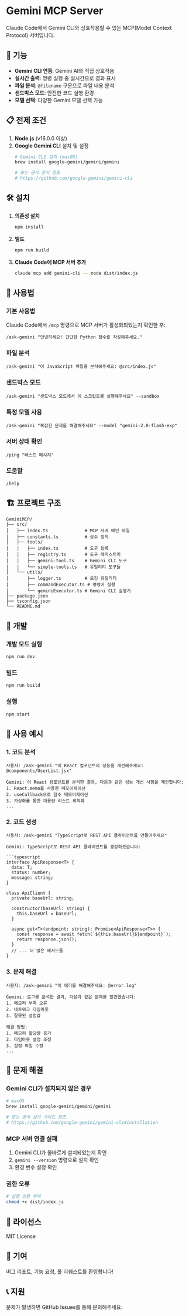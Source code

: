 # Gemini MCP Server

Claude Code에서 Gemini CLI와 상호작용할 수 있는 MCP(Model Context Protocol) 서버입니다.

## 🚀 기능

- **Gemini CLI 연동**: Gemini AI와 직접 상호작용
- **실시간 출력**: 명령 실행 중 실시간으로 결과 표시
- **파일 분석**: `@filename` 구문으로 파일 내용 분석
- **샌드박스 모드**: 안전한 코드 실행 환경
- **모델 선택**: 다양한 Gemini 모델 선택 가능

## 📋 전제 조건

1. **Node.js** (v16.0.0 이상)
2. **Google Gemini CLI** 설치 및 설정
   ```bash
   # Gemini CLI 설치 (macOS)
   brew install google-gemini/gemini/gemini
   
   # 또는 공식 문서 참조
   # https://github.com/google-gemini/gemini-cli
   ```

## 🛠️ 설치

1. **의존성 설치**
   ```bash
   npm install
   ```

2. **빌드**
   ```bash
   npm run build
   ```

3. **Claude Code에 MCP 서버 추가**
   ```bash
   claude mcp add gemini-cli -- node dist/index.js
   ```

## 📖 사용법

### 기본 사용법

Claude Code에서 `/mcp` 명령으로 MCP 서버가 활성화되었는지 확인한 후:

```
/ask-gemini "안녕하세요! 간단한 Python 함수를 작성해주세요."
```

### 파일 분석

```
/ask-gemini "이 JavaScript 파일을 분석해주세요: @src/index.js"
```

### 샌드박스 모드

```
/ask-gemini "샌드박스 모드에서 이 스크립트를 실행해주세요" --sandbox
```

### 특정 모델 사용

```
/ask-gemini "복잡한 문제를 해결해주세요" --model "gemini-2.0-flash-exp"
```

### 서버 상태 확인

```
/ping "테스트 메시지"
```

### 도움말

```
/help
```

## 🏗️ 프로젝트 구조

```
GeminiMCP/
├── src/
│   ├── index.ts              # MCP 서버 메인 파일
│   ├── constants.ts          # 상수 정의
│   ├── tools/
│   │   ├── index.ts          # 도구 등록
│   │   ├── registry.ts       # 도구 레지스트리
│   │   ├── gemini-tool.ts    # Gemini CLI 도구
│   │   └── simple-tools.ts   # 유틸리티 도구들
│   └── utils/
│       ├── logger.ts         # 로깅 유틸리티
│       ├── commandExecutor.ts # 명령어 실행
│       └── geminiExecutor.ts # Gemini CLI 실행기
├── package.json
├── tsconfig.json
└── README.md
```

## 🔧 개발

### 개발 모드 실행
```bash
npm run dev
```

### 빌드
```bash
npm run build
```

### 실행
```bash
npm start
```

## 📝 사용 예시

### 1. 코드 분석
```
사용자: /ask-gemini "이 React 컴포넌트의 성능을 개선해주세요: @components/UserList.jsx"

Gemini: 이 React 컴포넌트를 분석한 결과, 다음과 같은 성능 개선 사항을 제안합니다:
1. React.memo를 사용한 메모이제이션
2. useCallback으로 함수 메모이제이션
3. 가상화를 통한 대용량 리스트 최적화
...
```

### 2. 코드 생성
```
사용자: /ask-gemini "TypeScript로 REST API 클라이언트를 만들어주세요"

Gemini: TypeScript로 REST API 클라이언트를 생성하겠습니다:

```typescript
interface ApiResponse<T> {
  data: T;
  status: number;
  message: string;
}

class ApiClient {
  private baseUrl: string;
  
  constructor(baseUrl: string) {
    this.baseUrl = baseUrl;
  }
  
  async get<T>(endpoint: string): Promise<ApiResponse<T>> {
    const response = await fetch(`${this.baseUrl}${endpoint}`);
    return response.json();
  }
  // ... 더 많은 메서드들
}
```

### 3. 문제 해결
```
사용자: /ask-gemini "이 에러를 해결해주세요: @error.log"

Gemini: 로그를 분석한 결과, 다음과 같은 문제를 발견했습니다:
1. 메모리 부족 오류
2. 네트워크 타임아웃
3. 잘못된 설정값

해결 방법:
1. 메모리 할당량 증가
2. 타임아웃 설정 조정
3. 설정 파일 수정
...
```

## 🐛 문제 해결

### Gemini CLI가 설치되지 않은 경우
```bash
# macOS
brew install google-gemini/gemini/gemini

# 또는 공식 설치 가이드 참조
# https://github.com/google-gemini/gemini-cli#installation
```

### MCP 서버 연결 실패
1. Gemini CLI가 올바르게 설치되었는지 확인
2. `gemini --version` 명령으로 설치 확인
3. 환경 변수 설정 확인

### 권한 오류
```bash
# 실행 권한 부여
chmod +x dist/index.js
```

## 📄 라이선스

MIT License

## 🤝 기여

버그 리포트, 기능 요청, 풀 리퀘스트를 환영합니다!

## 📞 지원

문제가 발생하면 GitHub Issues를 통해 문의해주세요.
